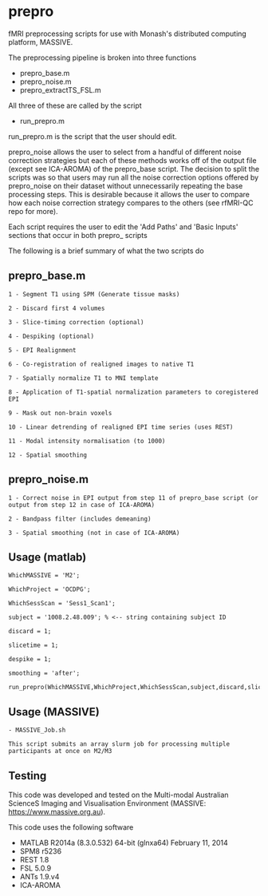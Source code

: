 # prepro
fMRI preprocessing scripts for use with Monash's distributed computing platform, MASSIVE.

The preprocessing pipeline is broken into three functions
- prepro_base.m
- prepro_noise.m
- prepro_extractTS_FSL.m

All three of these are called by the script
- run_prepro.m

run_prepro.m is the script that the user should edit.

prepro_noise allows the user to select from a handful of different noise correction
strategies but each of these methods works off of the output file (except see ICA-AROMA) of the prepro_base script.
The decision to split the scripts was so that users may run all the noise correction options offered
by prepro_noise on their dataset without unnecessarily repeating the base processing steps.
This is desirable because it allows the user to compare how each noise correction strategy compares to the others (see rfMRI-QC repo for more).

Each script requires the user to edit the 'Add Paths' and 'Basic Inputs' sections that occur in both prepro_ scripts

The following is a brief summary of what the two scripts do

## prepro_base.m
    1 - Segment T1 using SPM (Generate tissue masks)

    2 - Discard first 4 volumes
    
    3 - Slice-timing correction (optional)
    
    4 - Despiking (optional)
    
    5 - EPI Realignment
    
    6 - Co-registration of realigned images to native T1
    
    7 - Spatially normalize T1 to MNI template
    
    8 - Application of T1-spatial normalization parameters to coregistered EPI
    
    9 - Mask out non-brain voxels
    
    10 - Linear detrending of realigned EPI time series (uses REST)
    
    11 - Modal intensity normalisation (to 1000)
    
    12 - Spatial smoothing


## prepro_noise.m
    1 - Correct noise in EPI output from step 11 of prepro_base script (or output from step 12 in case of ICA-AROMA)
        
    2 - Bandpass filter (includes demeaning)
    
    3 - Spatial smoothing (not in case of ICA-AROMA)	
	
## Usage (matlab)

    WhichMASSIVE = 'M2';

    WhichProject = 'OCDPG';

    WhichSessScan = 'Sess1_Scan1';

	subject = '1008.2.48.009'; % <-- string containing subject ID
    
    discard = 1;

    slicetime = 1;
    
    despike = 1;
    
    smoothing = 'after';

    run_prepro(WhichMASSIVE,WhichProject,WhichSessScan,subject,discard,slicetime,despike,smoothing)

## Usage (MASSIVE)

    - MASSIVE_Job.sh
    
    This script submits an array slurm job for processing multiple participants at once on M2/M3

## Testing

This code was developed and tested on the Multi-modal Australian ScienceS Imaging and Visualisation Environment (MASSIVE: https://www.massive.org.au).

This code uses the following software

- MATLAB R2014a (8.3.0.532) 64-bit (glnxa64) February 11, 2014
- SPM8 r5236
- REST 1.8
- FSL 5.0.9
- ANTs 1.9.v4
- ICA-AROMA